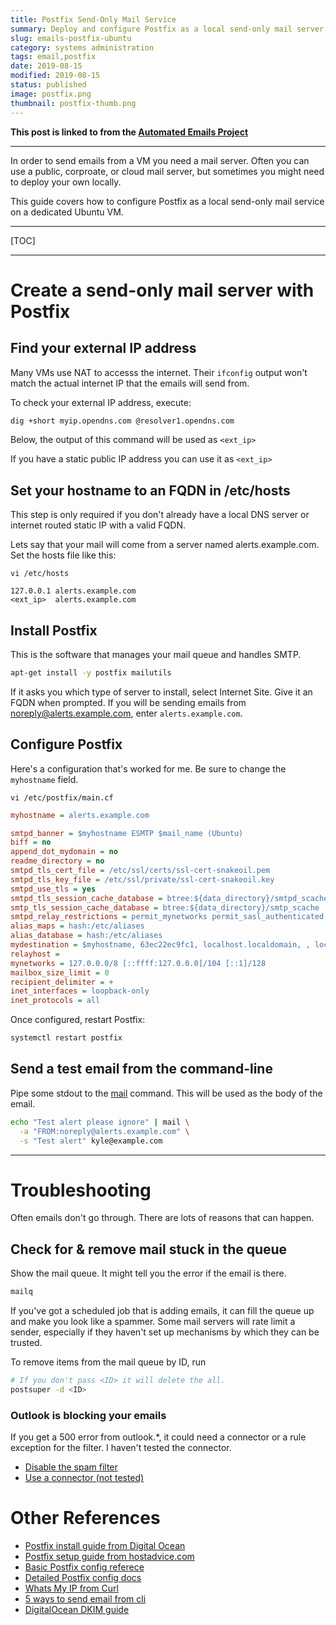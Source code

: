 ```yaml
---
title: Postfix Send-Only Mail Service
summary: Deploy and configure Postfix as a local send-only mail server.
slug: emails-postfix-ubuntu
category: systems administration
tags: email,postfix
date: 2019-08-15
modified: 2019-08-15
status: published
image: postfix.png
thumbnail: postfix-thumb.png
---
```



**This post is linked to from the [Automated Emails Project](/project-email.html)**

---


In order to send emails from a VM you need a mail server. Often you can use
a public, corproate, or cloud mail server, but sometimes you might need to
deploy your own locally.

This guide covers how to configure Postfix as a local send-only mail service on
a dedicated Ubuntu VM.


---

[TOC]

---


# Create a send-only mail server with Postfix

## Find your external IP address

Many VMs use NAT to accesss the internet. Their `ifconfig` output won't match
the actual internet IP that the emails will send from.

To check your external IP address, execute:

```bash
dig +short myip.opendns.com @resolver1.opendns.com
```

Below, the output of this command will be used as `<ext_ip>`

If you have a static public IP address you can use it as `<ext_ip>`


## Set your hostname to an FQDN in /etc/hosts

This step is only required if you don't already have a local DNS server or
internet routed static IP with a valid FQDN.

Lets say that your mail will come from a server named alerts.example.com.
Set the hosts file like this:

`vi /etc/hosts`
```text
127.0.0.1 alerts.example.com
<ext_ip>  alerts.example.com
```


## Install Postfix

This is the software that manages your mail queue and handles SMTP.

```bash
apt-get install -y postfix mailutils
```

If it asks you which type of server to install, select Internet Site.
Give it an FQDN when prompted. If you will be sending emails from
noreply@alerts.example.com, enter `alerts.example.com`.


## Configure Postfix

Here's a configuration that's worked for me.
Be sure to change the `myhostname` field.

`vi /etc/postfix/main.cf`

```ini
myhostname = alerts.example.com

smtpd_banner = $myhostname ESMTP $mail_name (Ubuntu)
biff = no
append_dot_mydomain = no
readme_directory = no
smtpd_tls_cert_file = /etc/ssl/certs/ssl-cert-snakeoil.pem
smtpd_tls_key_file = /etc/ssl/private/ssl-cert-snakeoil.key
smtpd_use_tls = yes
smtpd_tls_session_cache_database = btree:${data_directory}/smtpd_scache
smtp_tls_session_cache_database = btree:${data_directory}/smtp_scache
smtpd_relay_restrictions = permit_mynetworks permit_sasl_authenticated defer_unauth_destination
alias_maps = hash:/etc/aliases
alias_database = hash:/etc/aliases
mydestination = $myhostname, 63ec22ec9fc1, localhost.localdomain, , localhost
relayhost =
mynetworks = 127.0.0.0/8 [::ffff:127.0.0.0]/104 [::1]/128
mailbox_size_limit = 0
recipient_delimiter = +
inet_interfaces = loopback-only
inet_protocols = all
```

Once configured, restart Postfix:

```bash
systemctl restart postfix
```


## Send a test email from the command-line

Pipe some stdout to the [mail](https://linux.die.net/man/1/mail) command.
This will be used as the body of the email.

```bash
echo "Test alert please ignore" | mail \
  -a "FROM:noreply@alerts.example.com" \
  -s "Test alert" kyle@example.com
```


---


# Troubleshooting

Often emails don't go through. There are lots of reasons that can happen.

## Check for & remove mail stuck in the queue

Show the mail queue. It might tell you the error if the email is there.

```bash
mailq
```

If you've got a scheduled job that is adding emails, it can fill the queue up
and make you look like a spammer. Some mail servers will rate limit a sender,
especially if they haven't set up mechanisms by which they can be trusted.

To remove items from the mail queue by ID, run

```bash
# If you don't pass <ID> it will delete the all.
postsuper -d <ID>
```


### Outlook is blocking your emails
If you get a 500 error from outlook.\*, it could need a connector or a rule
exception for the filter. I haven't tested the connector.
 - [Disable the spam filter](https://docs.sophos.com/central/Customer/help/en-us/central/Customer/tasks/bypassingexchange.html)
 - [Use a connector (not tested)](https://docs.microsoft.com/en-us/exchange/mail-flow-best-practices/use-connectors-to-configure-mail-flow/set-up-connectors-to-route-mail)


# Other References
- [Postfix install guide from Digital Ocean](https://www.digitalocean.com/community/tutorials/how-to-install-and-configure-postfix-as-a-send-only-smtp-server-on-ubuntu-16-04)
- [Postfix setup guide from hostadvice.com](https://hostadvice.com/how-to/how-to-setup-postfix-as-send-only-mail-server-on-an-ubuntu-18-04-dedicated-server-or-vps/)
- [Basic Postfix config referece](http://www.postfix.org/BASIC_CONFIGURATION_README.html)
- [Detailed Postfix config docs](http://www.postfix.org/postconf.5.html)
- [Whats My IP from Curl](https://www.cyberciti.biz/faq/how-to-find-my-public-ip-address-from-command-line-on-a-linux/)
- [5 ways to send email from cli](https://tecadmin.net/ways-to-send-email-from-linux-command-line/)
- [DigitalOcean DKIM guide](https://www.digitalocean.com/community/tutorials/how-to-install-and-configure-dkim-with-postfix-on-debian-wheezy)
